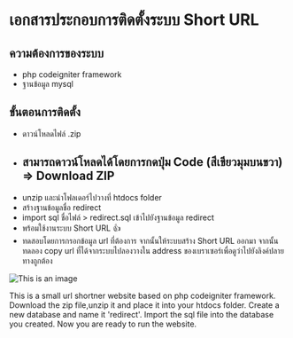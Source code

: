 # เอกสารประกอบการติดตั้งระบบ Short URL 

## ความต้องการของระบบ

- php codeigniter framework
- ฐานข้อมูล mysql

## ขั้นตอนการติดตั้ง
- ดาวน์โหลดไฟล์ .zip 
- ## สามารถดาวน์โหลดได้โดยการกดปุ่ม Code (สีเขียวมุมบนขวา) => Download ZIP
- unzip และนำโฟลเดอร์ไปวางที่ htdocs folder
- สร้างฐานข้อมูลชื่อ redirect
- import sql ชื่อไฟล์ > redirect.sql เข้าไปยังฐานข้อมูล redirect
- พร้อมใช้งานระบบ Short URL :+1:
- ทดสอบโดยการกรอกข้อมูล url ที่ต้องการ จากนั้นให้ระบบสร้าง Short URL ออกมา 
  จากนั้นทดลอง copy url ที่ได้จากระบบไปลองวางใน address ของเบราเซอร์เพื่อดูว่าไปยังลิงค์ปลายทางถูกต้อง 


![This is an image](https://myoctocat.com/assets/images/base-octocat.svg)

This is a small url shortner website based on php codeigniter framework.
Download the zip file,unzip it and place it into your htdocs folder.
Create a new database and name it 'redirect'.
Import the sql file into the database you created.
Now you are ready to run the website.


